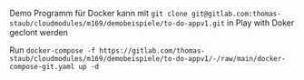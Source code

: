 Demo Programm für Docker 
kann mit `git clone git@gitlab.com:thomas-staub/cloudmodules/m169/demobeispiele/to-do-appv1.git` in Play with Doker geclont werden

Run `docker-compose -f https://gitlab.com/thomas-staub/cloudmodules/m169/demobeispiele/to-do-appv1/-/raw/main/docker-compose-git.yaml up -d` 


